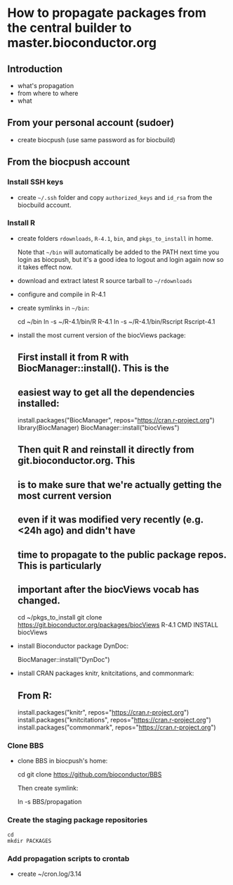 # How to propagate packages from the central builder to master.bioconductor.org



## Introduction

- what's propagation
- from where to where
- what



## From your personal account (sudoer)

- create biocpush (use same password as for biocbuild)



## From the biocpush account


### Install SSH keys

- create `~/.ssh` folder and copy `authorized_keys` and `id_rsa` from the
  biocbuild account.


### Install R

- create folders `rdownloads`, `R-4.1`, `bin`, and `pkgs_to_install` in home.

  Note that `~/bin` will automatically be added to the PATH next time you
  login as biocpush, but it's a good idea to logout and login again now so
  it takes effect now.

- download and extract latest R source tarball to `~/rdownloads`

- configure and compile in R-4.1

- create symlinks in `~/bin`:

    cd ~/bin
    ln -s ~/R-4.1/bin/R R-4.1
    ln -s ~/R-4.1/bin/Rscript Rscript-4.1

- install the most current version of the biocViews package:

    ## First install it from R with BiocManager::install(). This is the
    ## easiest way to get all the dependencies installed:
    install.packages("BiocManager", repos="https://cran.r-project.org")
    library(BiocManager)
    BiocManager::install("biocViews")

    ## Then quit R and reinstall it directly from git.bioconductor.org. This
    ## is to make sure that we're actually getting the most current version
    ## even if it was modified very recently (e.g. <24h ago) and didn't have
    ## time to propagate to the public package repos. This is particularly
    ## important after the biocViews vocab has changed.
    cd ~/pkgs_to_install
    git clone https://git.bioconductor.org/packages/biocViews
    R-4.1 CMD INSTALL biocViews

- install Bioconductor package DynDoc:

    BiocManager::install("DynDoc")

- install CRAN packages knitr, knitcitations, and commonmark:

    ## From R:
    install.packages("knitr", repos="https://cran.r-project.org")
    install.packages("knitcitations", repos="https://cran.r-project.org")
    install.packages("commonmark", repos="https://cran.r-project.org")


### Clone BBS

- clone BBS in biocpush's home:

    cd
    git clone https://github.com/bioconductor/BBS

  Then create symlink:

    ln -s BBS/propagation


### Create the staging package repositories

    cd
    mkdir PACKAGES



### Add propagation scripts to crontab

- create ~/cron.log/3.14

